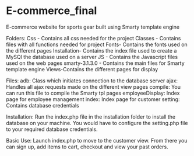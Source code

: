 # E-commerce_final
E-commerce website for sports gear
built using Smarty template engine


Folders:
Css - Contains all css needed for the project
Classes - Contains files with all functions needed for project
Fonts- Contains the fonts used on the different pages
Installation- Contains the index file used to create a MySQl
the database used on a server
JS - Contains the Javascript files used on the web pages
smarty-3.1.3.0 - Contains the main files for Smarty template engine 
Views-Contains the different pages for display


Files:
adb: Class which initiates connection to the database server
ajax: Handles all ajax requests made on the different view pages
compile: You can run this file to compile the Smarty tpl pages
employeeDisplay: Index page for employee management
index: Index page for customer
setting: Contains database credentials

Installation:
Run the index.php file in the installation folder to install the database
on your machine.
You would have to configure the setting.php file to your required database
credentials.

Basic Use:
Launch index.php to move to the customer view.
From there you can sign up, add items to cart, 
checkout and view your past orders.




